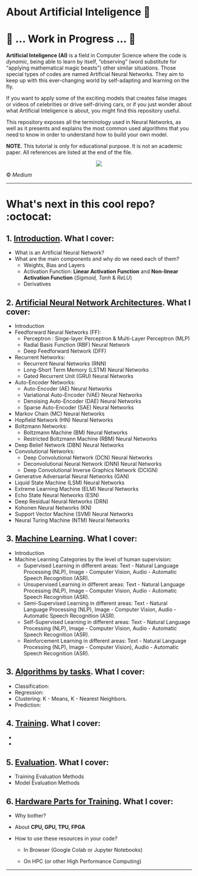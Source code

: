 # About Artificial Inteligence :thought_balloon:

# :construction: ... Work in Progress ... :construction:

**Artificial Inteligence (AI)** is a field in Computer Science where the code is _dynamic_, being able to learn by itself, “observing” (word substitute for “applying mathematical magic beasts”) other similar situations. Those special types of codes are named Artificial Neural Networks. They aim to keep up with this ever-changing world by self-adapting and learning on the fly.  

If you want to apply some of the exciting models that creates false images or videos of celebrities or drive self-driving cars, or if you just wonder about what Artificial Inteligence is about, you might find this repository useful.

This repository exposes all the terminology used in Neural Networks, as well as it presents and explains the most common used algorithms that you need to know in order to understand how to build your own model.

**NOTE.** This tutorial is only for educational purpose. It is not an academic paper. All references are listed at the end of the file.

<div align="center">
<img src="https://miro.medium.com/max/800/1*YL6_gcdw5nCkCsjFp3AUwA.gif">
</div>

:copyright: _Medium_

----------------------------------------------- 

# What's next in this cool repo? :octocat:

## 1. [Introduction](https://github.com/laviniaflorentina/Tutorials/blob/master/ArtificialNeuralNets/Introduction.md). What I cover:

 - What is an Artificial Neural Network?
 - What are the main components and why do we need each of them?
   - Weights, Bias and Layers
   - Activation Function: **Linear Activation Function** and **Non-linear Activation Function** (_Sigmoid, Tanh_ & _ReLU_)
   - Derivatives
 
## 2. [Artificial Neural Network Architectures](https://github.com/laviniaflorentina/Tutorials/blob/master/ArtificialNeuralNets/architectures.md). What I cover:

- Introduction
- Feedforward Neural Networks (FF):
  - Perceptron : Singe-layer Perceptron & Multi-Layer Perceptron (MLP)
  - Radial Basis Function (RBF) Neural Network 
  - Deep Feedforward Network (DFF)
- Recurrent Networks:
  - Recurrent Neural Networks (RNN)
  - Long-Short Term Memory (LSTM) Neural Networks
  - Gated Recurrent Unit (GRU) Neural Networks
- Auto-Encoder Networks:
  - Auto-Encoder (AE) Neural Networks
  - Variational Auto-Encoder (VAE) Neural Networks
  - Denoising Auto-Encoder (DAE) Neural Networks
  - Sparse Auto-Encoder (SAE) Neural Networks
- Markov Chain (MC) Neural Networks
- Hopfield Network (HN) Neural Networks
- Boltzmann Networks:
  - Boltzmann Machine (BM) Neural Networks
  - Restricted Boltzmann Machine (RBM) Neural Networks
- Deep Belief Network (DBN) Neural Networks
- Convolutional Networks:
  - Deep Convolutional Network (DCN) Neural Networks
  - Deconvolutional Neural Network (DNN) Neural Networks
  - Deep Convolutional Inverse Graphics Network (DCIGN)
- Generative Adversarial Neural Networks (GAN)
- Liquid State Machine (LSM) Neural Networks
- Extreme Learning Machine (ELM) Neural Networks
- Echo State Neural Networks (ESN)
- Deep Residual Neural Networks (DRN)
- Kohonen Neural Networks (KN)
- Support Vector Machine (SVM) Neural Networks
- Neural Turing Machine (NTM) Neural Networks

## 3. [Machine Learning](https://github.com/laviniaflorentina/Tutorials/blob/master/ArtificialNeuralNets/MachineLearning.md#what-is-machine-learning-ml). What I cover:
 
 - Introduction
 - Machine Learning Categories by the level of human supervision:
   - Supervised Learning in different areas: Text - Natural Language Processing (NLP), Image - Computer Vision, Audio - Automatic Speech Recognition (ASR).
   - Unsupervised Learning in different areas: Text - Natural Language Processing (NLP), Image - Computer Vision, Audio - Automatic Speech Recognition (ASR).
   - Semi-Supervised Learning in different areas: Text - Natural Language Processing (NLP), Image - Computer Vision, Audio - Automatic Speech Recognition (ASR).
   - Self-Supervised Learning in different areas: Text - Natural Language Processing (NLP), Image - Computer Vision, Audio - Automatic Speech Recognition (ASR).
   - Reinforcement Learning in different areas: Text - Natural Language Processing (NLP), Image - Computer Vision), Audio - Automatic Speech Recognition (ASR).
 
 ## 3. [Algorithms by tasks](https://github.com/laviniaflorentina/Tutorials/blob/master/ArtificialNeuralNets/algorithms.md). What I cover:
 
 - Classification: 
 - Regression:
 - Clustering: K - Means, K - Nearest Neighbors.
 - Prediction:
 
 ## 4. [Training](https://github.com/laviniaflorentina/Tutorials/blob/master/ArtificialNeuralNets/training.md). What I cover:
 
 -
 -
 
 ## 5. [Evaluation](https://github.com/laviniaflorentina/Tutorials/blob/master/ArtificialNeuralNets/evaluation.md). What I cover:
 
 - Training Evaluation Methods
 - Model Evaluation Methods
 
 ## 6. [Hardware Parts for Training](https://github.com/laviniaflorentina/Tutorials/blob/master/ArtificialNeuralNets/hardware_for_training.md#nut_and_bolt-hardware-parts-for-training-wrench). What I cover:
 
 - Why bother?

 - About **CPU, GPU, TPU, FPGA**

 - How to use these resources in your code?

   - In Browser (Google Colab or Jupyter Notebooks)

   - On HPC (or other High Performance Computing) 
   
-----------------------------------------------
